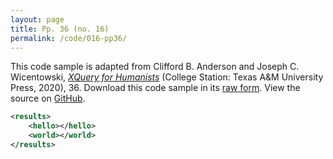 ```yaml
---
layout: page
title: Pp. 36 (no. 16)
permalink: /code/016-pp36/
---
```


This code sample is adapted from Clifford B. Anderson and Joseph C. Wicentowski, 
[_XQuery for Humanists_](/) (College Station: Texas A&M University Press, 2020), 36. 
Download this code sample in its [raw form](/code/016-pp36/016-pp36.xml).
View the source on [GitHub](https://github.com/coding4humanists/xquery4humanists/blob/release/code/016-pp36/016-pp36.xml).

```xml
<results>
    <hello></hello>
    <world></world>
</results>
```  
